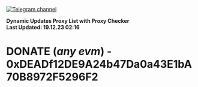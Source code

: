 [![Telegram channel](https://img.shields.io/endpoint?url=https://runkit.io/damiankrawczyk/telegram-badge/branches/master?url=https://t.me/n4z4v0d)](https://t.me/n4z4v0d) 

**Dynamic Updates Proxy List with Proxy Checker**  
**Last Updated: 19.12.23 02:16**

# DONATE (_any evm_) - 0xDEADf12DE9A24b47Da0a43E1bA70B8972F5296F2
